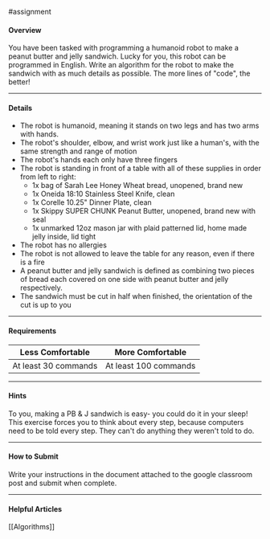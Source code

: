 #assignment 

#### Overview

You have been tasked with programming a humanoid robot to make a peanut butter and jelly sandwich. Lucky for you, this robot can be programmed in English. Write an algorithm for the robot to make the sandwich with as much details as possible. The more lines of "code", the better!

---
#### Details

* The robot is humanoid, meaning it stands on two legs and has two arms with hands.
* The robot's shoulder, elbow, and wrist work just like a human's, with the same strength and range of motion
* The robot's hands each only have three fingers
* The robot is standing in front of a table with all of these supplies in order from left to right:
	* 1x bag of Sarah Lee Honey Wheat bread, unopened, brand new
	* 1x Oneida 18:10 Stainless Steel Knife, clean
	* 1x Corelle 10.25" Dinner Plate, clean
	* 1x Skippy SUPER CHUNK Peanut Butter, unopened, brand new with seal
	* 1x unmarked 12oz mason jar with plaid patterned lid, home made jelly inside, lid tight
* The robot has no allergies
* The robot is not allowed to leave the table for any reason, even if there is a fire
* A peanut butter and jelly sandwich is defined as combining two pieces of bread each covered on one side with peanut butter and jelly respectively.
* The sandwich must be cut in half when finished, the orientation of the cut is up to you

---
#### Requirements


| **Less Comfortable** | **More Comfortable**  |
| -------------------- | --------------------- |
| At least 30 commands | At least 100 commands |

---
#### Hints

To you, making a PB & J sandwich is easy- you could do it in your sleep! This exercise forces you to think about every step, because computers need to be told every step. They can't do anything they weren't told to do.

---
#### How to Submit

Write your instructions in the document attached to the google classroom post and submit when complete.

---
#### Helpful Articles

[[Algorithms]]
